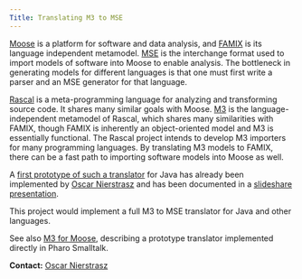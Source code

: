 ```yaml
---
Title: Translating M3 to MSE
---
```


[Moose](http://www.moosetechnology.org/) is a platform for software and data analysis, and [FAMIX](http://www.moosetechnology.org/docs/famix) is its language independent metamodel. [MSE](http://www.moosetechnology.org/docs/mse) is the interchange format used to import models of software into Moose to enable analysis. The bottleneck in generating models for different languages is that one must first write a parser and an MSE generator for that language.

[Rascal](http://www.rascal-mpl.org/) is a meta-programming language for analyzing and transforming source code. It shares many similar goals with Moose. [M3](http://tutor.rascal-mpl.org/Rascal/Libraries/analysis/m3/m3.html) is the language-independent metamodel of Rascal, which shares many similarities with FAMIX, though FAMIX is inherently an object-oriented model and M3 is essentially functional. The Rascal project intends to develop M3 importers for many programming languages. By translating M3 models to FAMIX, there can be a fast path to importing software models into Moose as well.

A [first prototype of such a translator](https://github.com/onierstrasz/rascal-m3-to-mse) for Java has already been implemented by [Oscar Nierstrasz](%base_url%/staff/oscar) and has been documented in a [slideshare presentation](http://www.slideshare.net/onierstrasz/what-i-learnerascal). 

This project would implement a full M3 to MSE translator for Java and other languages.

See also [M3 for Moose](http://www.slideshare.net/onierstrasz/m3-for-moose), describing a prototype translator implemented directly in Pharo Smalltalk.

**Contact:** [Oscar Nierstrasz](%base_url%/staff/oscar)

